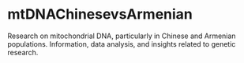 # mtDNAChinesevsArmenian
Research on mitochondrial DNA, particularly in Chinese and Armenian populations. Information, data analysis, and insights related to genetic research. 
